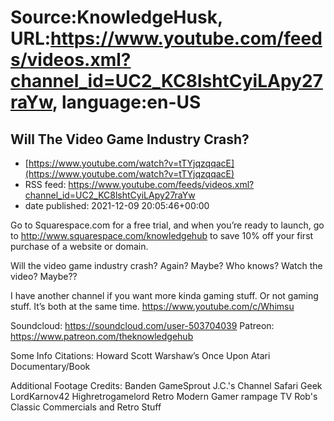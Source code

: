 # Source:KnowledgeHusk, URL:https://www.youtube.com/feeds/videos.xml?channel_id=UC2_KC8lshtCyiLApy27raYw, language:en-US

## Will The Video Game Industry Crash?
 - [https://www.youtube.com/watch?v=tTYjqzqqacE](https://www.youtube.com/watch?v=tTYjqzqqacE)
 - RSS feed: https://www.youtube.com/feeds/videos.xml?channel_id=UC2_KC8lshtCyiLApy27raYw
 - date published: 2021-12-09 20:05:46+00:00

Go to Squarespace.com for a free trial, and when you’re ready to launch, go to http://www.squarespace.com/knowledgehub to save 10% off your first purchase of a website or domain.


Will the video game industry crash? Again? Maybe? Who knows? Watch the video? Maybe??


I have another channel if you want more kinda gaming stuff. Or not gaming stuff. It’s both at the same time.
https://www.youtube.com/c/Whimsu


Soundcloud: https://soundcloud.com/user-503704039
Patreon: https://www.patreon.com/theknowledgehub


Some Info Citations:
Howard Scott Warshaw’s Once Upon Atari Documentary/Book


Additional Footage Credits:
Banden
GameSprout
J.C.'s Channel
Safari Geek
LordKarnov42
Highretrogamelord
Retro Modern Gamer
rampage TV
Rob's Classic Commercials and Retro Stuff


